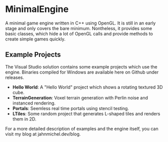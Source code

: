 # MinimalEngine
A minimal game engine written in C++ using OpenGL. It is still in an early stage and only covers the bare minimum. Nontheless, it provides some basic classes, which hide a lot of OpenGL calls and provide methods to create simple games quickly.

## Example Projects
The Visual Studio solution contains some example projects which use the engine. Binaries compiled for Windows are available here on Github under releases.

* **Hello World**: A "Hello World" project which shows a rotating textured 3D cube.
* **TerrainGeneration**: Voxel terrain generation with Perlin noise and instanced rendering.
* **Portals**: Seemless real time portals using stencil testing.
* **LTiles**: Some random project that generates L-shaped tiles and renders them in 2D.

For a more detailed description of examples and the engine itself, you can visit my blog at jahnmichel.dev/blog.

